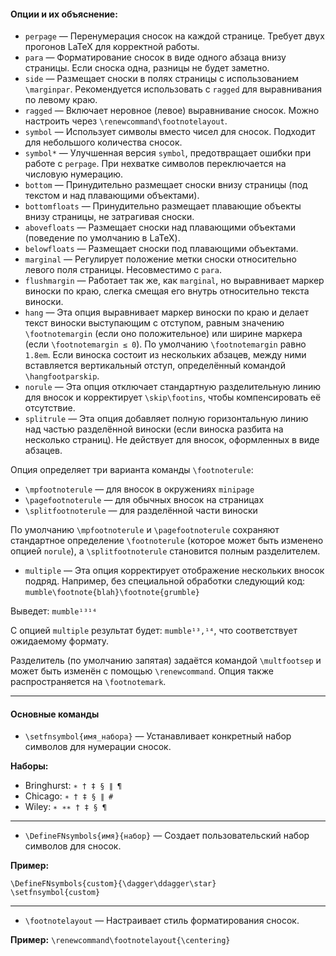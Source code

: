 #### Опции и их объяснение:

- `perpage` — Перенумерация сносок на каждой странице. Требует двух прогонов LaTeX для корректной работы.
- `para` — Форматирование сносок в виде одного абзаца внизу страницы. Если сноска одна, разницы не будет заметно.
- `side` — Размещает сноски в полях страницы с использованием `\marginpar`. Рекомендуется использовать с `ragged` для выравнивания по левому краю.
- `ragged` — Включает неровное (левое) выравнивание сносок. Можно настроить через `\renewcommand\footnotelayout`.
- `symbol` — Использует символы вместо чисел для сносок. Подходит для небольшого количества сносок.
- `symbol*` — Улучшенная версия `symbol`, предотвращает ошибки при работе с `perpage`. При нехватке символов переключается на числовую нумерацию.
- `bottom` — Принудительно размещает сноски внизу страницы (под текстом и над плавающими объектами).
- `bottomfloats` — Принудительно размещает плавающие объекты внизу страницы, не затрагивая сноски.
- `abovefloats` — Размещает сноски над плавающими объектами (поведение по умолчанию в LaTeX).
- `belowfloats` — Размещает сноски под плавающими объектами.
- `marginal` — Регулирует положение метки сноски относительно левого поля страницы. Несовместимо с `para`.
- `flushmargin` — Работает так же, как `marginal`, но выравнивает маркер виноски по краю, слегка смещая его внутрь относительно текста виноски.
- `hang` — Эта опция выравнивает маркер виноски по краю и делает текст виноски выступающим с отступом, равным значению `\footnotemargin` (если оно положительное) или ширине маркера (если `\footnotemargin ≤ 0`). По умолчанию `\footnotemargin` равно `1.8em`. Если виноска состоит из нескольких абзацев, между ними вставляется вертикальный отступ, определённый командой `\hangfootparskip`.
- `norule` — Эта опция отключает стандартную разделительную линию для вносок и корректирует `\skip\footins`, чтобы компенсировать её отсутствие.
- `splitrule` — Эта опция добавляет полную горизонтальную линию над частью разделённой виноски (если виноска разбита на несколько страниц). Не действует для вносок, оформленных в виде абзацев.

Опция определяет три варианта команды `\footnoterule`:

- `\mpfootnoterule` — для вносок в окружениях `minipage`
- `\pagefootnoterule` — для обычных вносок на страницах
- `\splitfootnoterule` — для разделённой части виноски
    

По умолчанию `\mpfootnoterule` и `\pagefootnoterule` сохраняют стандартное определение `\footnoterule` (которое может быть изменено опцией `norule`), а `\splitfootnoterule` становится полным разделителем.

- `multiple` — Эта опция корректирует отображение нескольких вносок подряд. Например, без специальной обработки следующий код:
`mumble\footnote{blah}\footnote{grumble}`

Выведет: `mumble¹³¹⁴`

С опцией `multiple` результат будет: `mumble¹³,¹⁴`, что соответствует ожидаемому формату.

Разделитель (по умолчанию запятая) задаётся командой `\multfootsep` и может быть изменён с помощью `\renewcommand`. Опция также распространяется на `\footnotemark`.

---

#### Основные команды

- `\setfnsymbol{имя_набора}` — Устанавливает конкретный набор символов для нумерации сносок.

**Наборы:**
- Bringhurst: `∗ † ‡ § ∥ ¶`
- Chicago: `∗ † ‡ § ∥ #`
- Wiley: `∗ ∗∗ † ‡ § ¶ `

---

- `\DefineFNsymbols{имя}{набор}` — Создает пользовательский набор символов для сносок.

**Пример:**
```
\DefineFNsymbols{custom}{\dagger\ddagger\star}
\setfnsymbol{custom}
```

---

- `\footnotelayout` — Настраивает стиль форматирования сносок.

**Пример:**
`\renewcommand\footnotelayout{\centering}`